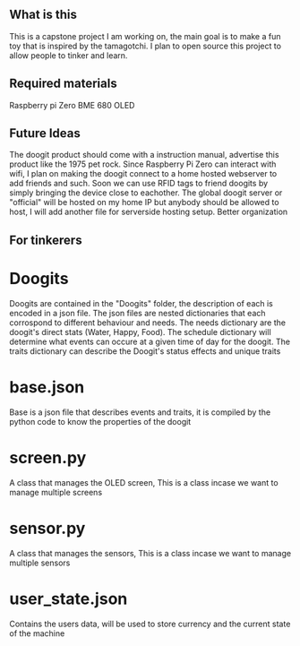 ## What is this
This is a capstone project I am working on, the main goal is to make a fun toy that is inspired by the tamagotchi. I plan to open source this project to allow people to tinker and learn.

## Required materials
Raspberry pi Zero
BME 680
OLED 

## Future Ideas
The doogit product should come with a instruction manual, advertise this product like the 1975 pet rock.
Since Raspberry Pi Zero can interact with wifi, I plan on making the doogit connect to a home hosted webserver to add friends and such. Soon we can use RFID tags to friend doogits by simply bringing the device close to eachother. The global doogit server or "official" will be hosted on my home IP but anybody should be allowed to host, I will add another file for serverside hosting setup.
Better organization


## For tinkerers

# Doogits
Doogits are contained in the "Doogits" folder, the description of each is encoded in a json file. The json files are nested dictionaries that each corrospond to different behaviour and needs. The needs dictionary are the doogit's direct stats (Water, Happy, Food). The schedule dictionary will determine what events can occure at a given time of day for the doogit. The traits dictionary can describe the Doogit's status effects and unique traits

# base.json
Base is a json file that describes events and traits, it is compiled by the python code to know the properties of the doogit

# screen.py
A class that manages the OLED screen, This is a class incase we want to manage multiple screens

# sensor.py
A class that manages the sensors, This is a class incase we want to manage multiple sensors

# user_state.json
Contains the users data, will be used to store currency and the current state of the machine